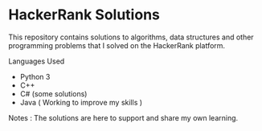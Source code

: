 # HackerRank Solutions
This repository contains solutions to algorithms, data structures and other programming problems that I solved on the HackerRank platform.

Languages Used 
- Python 3
- C++
- C# (some solutions)
- Java ( Working to improve my skills )

 Notes : The solutions are here to support and share my own learning.
